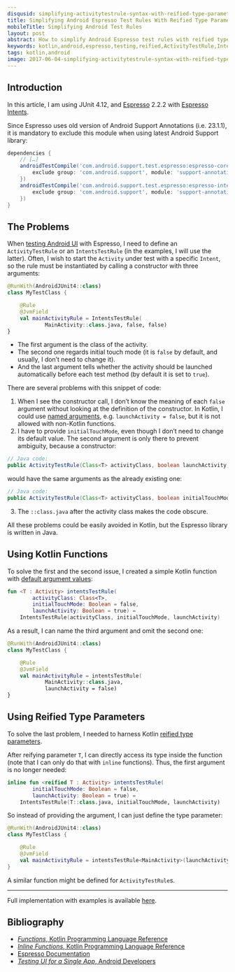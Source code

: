 ```yaml
---
disqusid: simplifying-activitytestrule-syntax-with-reified-type-parameters
title: Simplifying Android Espresso Test Rules With Reified Type Parameters
mobileTitle: Simplifying Android Test Rules
layout: post
abstract: How to simplify Android Espresso test rules with reified type parameters in Kotlin
keywords: kotlin,android,espresso,testing,reified,ActivityTestRule,IntentsTestRule
tags: kotlin,android
image: 2017-06-04-simplifying-activitytestrule-syntax-with-reified-type-parameters.png
---
```


## Introduction

In this article, I am using JUnit&nbsp;4.12,
and [Espresso](https://google.github.io/android-testing-support-library/docs/espresso/index.html)&nbsp;2.2.2
with [Espresso Intents](https://google.github.io/android-testing-support-library/docs/espresso/intents/index.html).

Since Espresso uses old version of Android Support Annotations (i.e.&nbsp;23.1.1),
it is mandatory to exclude this module when using latest Android Support library:

```gradle
dependencies {
    // […]
    androidTestCompile('com.android.support.test.espresso:espresso-core:2.2.2', {
        exclude group: 'com.android.support', module: 'support-annotations'
    })
    androidTestCompile('com.android.support.test.espresso:espresso-intents:2.2.2', {
        exclude group: 'com.android.support', module: 'support-annotations'
    })
}
```

## The Problems

When [testing Android UI](https://developer.android.com/training/testing/ui-testing/espresso-testing.html)
with Espresso, I need to define an `ActivityTestRule` or an `IntentsTestRule` (in the examples, I will use the latter).
Often, I wish to start the `Activity` under test with a specific `Intent`, so the rule must be instantiated
by calling a constructor with three arguments:

```kotlin
@RunWith(AndroidJUnit4::class)
class MyTestClass {

    @Rule
    @JvmField
    val mainActivityRule = IntentsTestRule(
            MainActivity::class.java, false, false)
}
```

* The first argument is the class of the activity.
* The second one regards initial touch mode (it is `false` by default, and usually, I don’t need to change it).
* And the last argument tells whether the activity should be launched automatically before each test method
(by default it is set to `true`).

There are several problems with this snippet of code:

1. When I see the constructor call, I don’t know the meaning of each `false` argument
without looking at the definition of the constructor. In Kotlin, I could use
[named arguments](https://kotlinlang.org/docs/reference/functions.html#named-arguments),
e.g. `launchActivity = false`,
but it is not allowed with non-Kotlin functions.
2. I have to provide `initialTouchMode`, even though I don’t need to change its default value.
The second argument is only there to prevent ambiguity, because a constructor:
```java
// Java code:
public ActivityTestRule(Class<T> activityClass, boolean launchActivity)
```
would have the same arguments as the already existing one:
```java
// Java code:
public ActivityTestRule(Class<T> activityClass, boolean initialTouchMode)
```
3. The `::class.java` after the activity class makes the code obscure.

All these problems could be easily avoided in Kotlin, but the Espresso library is written in Java.

## Using Kotlin Functions

To solve the first and the second issue, I created a simple Kotlin function with
[default argument values](https://kotlinlang.org/docs/reference/functions.html#default-arguments):

```kotlin
fun <T : Activity> intentsTestRule(
        activityClass: Class<T>,
        initialTouchMode: Boolean = false,
        launchActivity: Boolean = true) =
    IntentsTestRule(activityClass, initialTouchMode, launchActivity)
```

As a result, I can name the third argument and omit the second one:

```kotlin
@RunWith(AndroidJUnit4::class)
class MyTestClass {

    @Rule
    @JvmField
    val mainActivityRule = intentsTestRule(
            MainActivity::class.java,
            launchActivity = false)
}
```

## Using Reified Type Parameters

To solve the last problem, I needed to harness Kotlin
[reified type parameters](https://kotlinlang.org/docs/reference/inline-functions.html#reified-type-parameters).

After reifying parameter&nbsp;`T`, I can directly access its type inside the function
(note that I can only do that with `inline` functions). Thus, the first argument is no longer needed:

```kotlin
inline fun <reified T : Activity> intentsTestRule(
        initialTouchMode: Boolean = false,
        launchActivity: Boolean = true) =
    IntentsTestRule(T::class.java, initialTouchMode, launchActivity)
```

So instead of providing the argument, I can just define the type parameter:

```kotlin
@RunWith(AndroidJUnit4::class)
class MyTestClass {

    @Rule
    @JvmField
    val mainActivityRule = intentsTestRule<MainActivity>(launchActivity = false)
}
```

A similar function might be defined for `ActivityTestRule`s.

---

Full implementation with examples is available [here](https://gist.github.com/sczerwinski/bcd7e38a02638c249878b78b2e9e6cd0).

## Bibliography

* [_Functions_, Kotlin Programming Language Reference](https://kotlinlang.org/docs/reference/functions.html)
* [_Inline Functions_, Kotlin Programming Language Reference](https://kotlinlang.org/docs/reference/inline-functions.html)
* [Espresso Documentation](https://google.github.io/android-testing-support-library/docs/espresso/index.html)
* [_Testing UI for a Single App_, Android Developers](https://developer.android.com/training/testing/ui-testing/espresso-testing.html)
